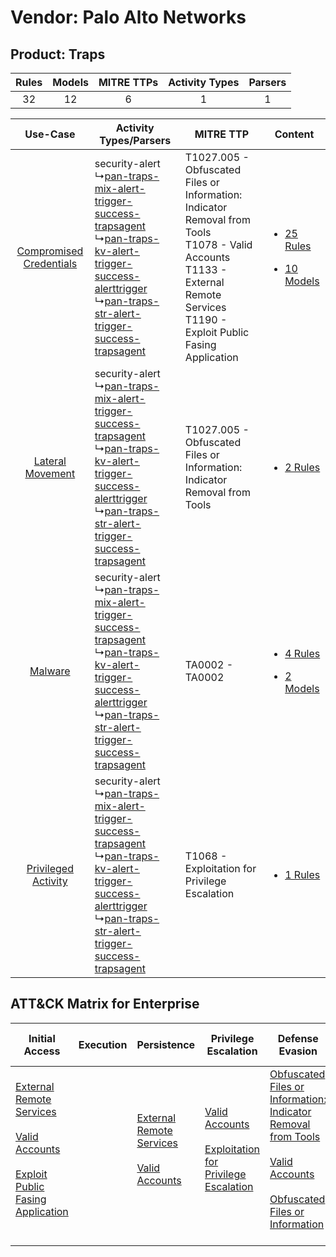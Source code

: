 Vendor: Palo Alto Networks
==========================
Product: Traps
--------------
| Rules | Models | MITRE TTPs | Activity Types | Parsers |
|:-----:|:------:|:----------:|:--------------:|:-------:|
|  32   |   12   |     6      |       1        |    1    |

|    Use-Case    | Activity Types/Parsers    | MITRE TTP    | Content    |
|:----:| ---- | ---- | ---- |
| [Compromised Credentials](../../../UseCases/uc_compromised_credentials.md) |  security-alert<br> ↳[pan-traps-mix-alert-trigger-success-trapsagent](Ps/pC_pantrapsmixalerttriggersuccesstrapsagent.md)<br> ↳[pan-traps-kv-alert-trigger-success-alerttrigger](Ps/pC_pantrapskvalerttriggersuccessalerttrigger.md)<br> ↳[pan-traps-str-alert-trigger-success-trapsagent](Ps/pC_pantrapsstralerttriggersuccesstrapsagent.md)<br> | T1027.005 - Obfuscated Files or Information: Indicator Removal from Tools<br>T1078 - Valid Accounts<br>T1133 - External Remote Services<br>T1190 - Exploit Public Fasing Application<br> | [<ul><li>25 Rules</li></ul><ul><li>10 Models</li></ul>](RM/r_m_palo_alto_networks_traps_Compromised_Credentials.md) |
|        [Lateral Movement](../../../UseCases/uc_lateral_movement.md)        |  security-alert<br> ↳[pan-traps-mix-alert-trigger-success-trapsagent](Ps/pC_pantrapsmixalerttriggersuccesstrapsagent.md)<br> ↳[pan-traps-kv-alert-trigger-success-alerttrigger](Ps/pC_pantrapskvalerttriggersuccessalerttrigger.md)<br> ↳[pan-traps-str-alert-trigger-success-trapsagent](Ps/pC_pantrapsstralerttriggersuccesstrapsagent.md)<br> | T1027.005 - Obfuscated Files or Information: Indicator Removal from Tools<br>    | [<ul><li>2 Rules</li></ul>](RM/r_m_palo_alto_networks_traps_Lateral_Movement.md)    |
|    [Malware](../../../UseCases/uc_malware.md)    |  security-alert<br> ↳[pan-traps-mix-alert-trigger-success-trapsagent](Ps/pC_pantrapsmixalerttriggersuccesstrapsagent.md)<br> ↳[pan-traps-kv-alert-trigger-success-alerttrigger](Ps/pC_pantrapskvalerttriggersuccessalerttrigger.md)<br> ↳[pan-traps-str-alert-trigger-success-trapsagent](Ps/pC_pantrapsstralerttriggersuccesstrapsagent.md)<br> | TA0002 - TA0002<br>    | [<ul><li>4 Rules</li></ul><ul><li>2 Models</li></ul>](RM/r_m_palo_alto_networks_traps_Malware.md)    |
|     [Privileged Activity](../../../UseCases/uc_privileged_activity.md)     |  security-alert<br> ↳[pan-traps-mix-alert-trigger-success-trapsagent](Ps/pC_pantrapsmixalerttriggersuccesstrapsagent.md)<br> ↳[pan-traps-kv-alert-trigger-success-alerttrigger](Ps/pC_pantrapskvalerttriggersuccessalerttrigger.md)<br> ↳[pan-traps-str-alert-trigger-success-trapsagent](Ps/pC_pantrapsstralerttriggersuccesstrapsagent.md)<br> | T1068 - Exploitation for Privilege Escalation<br>    | [<ul><li>1 Rules</li></ul>](RM/r_m_palo_alto_networks_traps_Privileged_Activity.md)    |

ATT&CK Matrix for Enterprise
----------------------------
| Initial Access                                                                                                                                                                                                                         | Execution | Persistence                                                                                                                                      | Privilege Escalation                                                                                                                                          | Defense Evasion                                                                                                                                                                                                                                                               | Credential Access | Discovery | Lateral Movement | Collection | Command and Control | Exfiltration | Impact |
| -------------------------------------------------------------------------------------------------------------------------------------------------------------------------------------------------------------------------------------- | --------- | ------------------------------------------------------------------------------------------------------------------------------------------------ | ------------------------------------------------------------------------------------------------------------------------------------------------------------- | ----------------------------------------------------------------------------------------------------------------------------------------------------------------------------------------------------------------------------------------------------------------------------- | ----------------- | --------- | ---------------- | ---------- | ------------------- | ------------ | ------ |
| [External Remote Services](https://attack.mitre.org/techniques/T1133)<br><br>[Valid Accounts](https://attack.mitre.org/techniques/T1078)<br><br>[Exploit Public Fasing Application](https://attack.mitre.org/techniques/T1190)<br><br> |           | [External Remote Services](https://attack.mitre.org/techniques/T1133)<br><br>[Valid Accounts](https://attack.mitre.org/techniques/T1078)<br><br> | [Valid Accounts](https://attack.mitre.org/techniques/T1078)<br><br>[Exploitation for Privilege Escalation](https://attack.mitre.org/techniques/T1068)<br><br> | [Obfuscated Files or Information: Indicator Removal from Tools](https://attack.mitre.org/techniques/T1027/005)<br><br>[Valid Accounts](https://attack.mitre.org/techniques/T1078)<br><br>[Obfuscated Files or Information](https://attack.mitre.org/techniques/T1027)<br><br> |                   |           |                  |            |                     |              |        |